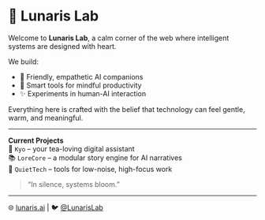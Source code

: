 # 🌙 Lunaris Lab

Welcome to **Lunaris Lab**, a calm corner of the web where intelligent systems are designed with heart.

We build:
- 🌸 Friendly, empathetic AI companions
- 🧠 Smart tools for mindful productivity
- ✨ Experiments in human-AI interaction

Everything here is crafted with the belief that technology can feel gentle, warm, and meaningful.

---

**Current Projects**  
🧭 `Kyo` – your tea-loving digital assistant  
📚 `LoreCore` – a modular story engine for AI narratives  
🧩 `QuietTech` – tools for low-noise, high-focus work

> “In silence, systems bloom.”

---
🌐 [lunaris.ai]() | 🐦 [@LunarisLab]()
